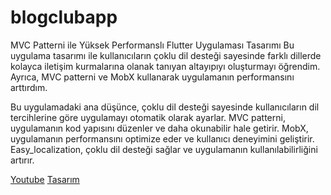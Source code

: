 # blogclubapp

MVC Patterni ile Yüksek Performanslı Flutter Uygulaması Tasarımı
Bu uygulama tasarımı ile kullanıcıların çoklu dil desteği sayesinde farklı dillerde kolayca iletişim kurmalarına olanak tanıyan altayıpıyı oluşturmayı öğrendim. Ayrıca, MVC patterni ve MobX kullanarak uygulamanın performansını arttırdım.

Bu uygulamadaki ana düşünce, çoklu dil desteği sayesinde kullanıcıların dil tercihlerine göre uygulamayı otomatik olarak ayarlar. MVC patterni, uygulamanın kod yapısını düzenler ve daha okunabilir hale getirir. MobX, uygulamanın performansını optimize eder ve kullanıcı deneyimini geliştirir. Easy_localization, çoklu dil desteği sağlar ve uygulamanın kullanılabilirliğini artırır.


[Youtube](https://youtu.be/H9xpPhCvaWw "Youtube video")
[Tasarım](https://www.uistore.design/items/blog-club-free-ui-kit-for-figma/ "Tasarım")